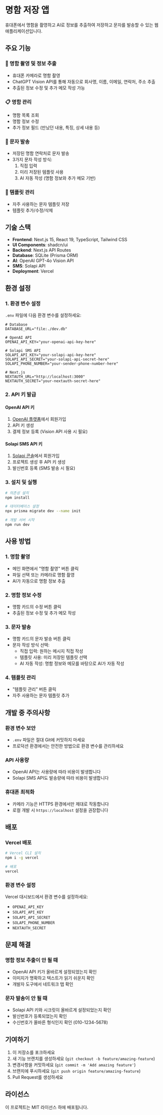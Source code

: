 # 명함 저장 앱

휴대폰에서 명함을 촬영하고 AI로 정보를 추출하여 저장하고 문자를 발송할 수 있는 웹 애플리케이션입니다.

## 주요 기능

### 📸 명함 촬영 및 정보 추출
- 휴대폰 카메라로 명함 촬영
- ChatGPT Vision API를 통해 자동으로 회사명, 이름, 이메일, 연락처, 주소 추출
- 추출된 정보 수정 및 추가 메모 작성 가능

### 📋 명함 관리
- 명함 목록 조회
- 명함 정보 수정
- 추가 정보 필드 (만났던 내용, 특징, 상세 내용 등)

### 💬 문자 발송
- 저장된 명함 연락처로 문자 발송
- 3가지 문자 작성 방식:
  1. 직접 입력
  2. 미리 저장된 템플릿 사용
  3. AI 자동 작성 (명함 정보와 추가 메모 기반)

### 📝 템플릿 관리
- 자주 사용하는 문자 템플릿 저장
- 템플릿 추가/수정/삭제

## 기술 스택

- **Frontend**: Next.js 15, React 19, TypeScript, Tailwind CSS
- **UI Components**: shadcn/ui
- **Backend**: Next.js API Routes
- **Database**: SQLite (Prisma ORM)
- **AI**: OpenAI GPT-4o Vision API
- **SMS**: Solapi API
- **Deployment**: Vercel

## 환경 설정

### 1. 환경 변수 설정

`.env` 파일에 다음 환경 변수를 설정하세요:

```env
# Database
DATABASE_URL="file:./dev.db"

# OpenAI API
OPENAI_API_KEY="your-openai-api-key-here"

# Solapi SMS API
SOLAPI_API_KEY="your-solapi-api-key-here"
SOLAPI_API_SECRET="your-solapi-api-secret-here"
SOLAPI_PHONE_NUMBER="your-sender-phone-number-here"

# Next.js
NEXTAUTH_URL="http://localhost:3000"
NEXTAUTH_SECRET="your-nextauth-secret-here"
```

### 2. API 키 발급

#### OpenAI API 키
1. [OpenAI 플랫폼](https://platform.openai.com/account/api-keys)에서 회원가입
2. API 키 생성
3. 결제 정보 등록 (Vision API 사용 시 필요)

#### Solapi SMS API 키
1. [Solapi 콘솔](https://console.solapi.com/)에서 회원가입
2. 프로젝트 생성 후 API 키 생성
3. 발신번호 등록 (SMS 발송 시 필요)

### 3. 설치 및 실행

```bash
# 의존성 설치
npm install

# 데이터베이스 설정
npx prisma migrate dev --name init

# 개발 서버 시작
npm run dev
```

## 사용 방법

### 1. 명함 촬영
- 메인 화면에서 "명함 촬영" 버튼 클릭
- 파일 선택 또는 카메라로 명함 촬영
- AI가 자동으로 명함 정보 추출

### 2. 명함 정보 수정
- 명함 카드의 수정 버튼 클릭
- 추출된 정보 수정 및 추가 메모 작성

### 3. 문자 발송
- 명함 카드의 문자 발송 버튼 클릭
- 문자 작성 방식 선택:
  - 직접 입력: 원하는 메시지 직접 작성
  - 템플릿 사용: 미리 저장된 템플릿 선택
  - AI 자동 작성: 명함 정보와 메모를 바탕으로 AI가 자동 작성

### 4. 템플릿 관리
- "템플릿 관리" 버튼 클릭
- 자주 사용하는 문자 템플릿 추가

## 개발 중 주의사항

### 환경 변수 보안
- `.env` 파일은 절대 Git에 커밋하지 마세요
- 프로덕션 환경에서는 안전한 방법으로 환경 변수를 관리하세요

### API 사용량
- OpenAI API는 사용량에 따라 비용이 발생합니다
- Solapi SMS API도 발송량에 따라 비용이 발생합니다

### 휴대폰 최적화
- 카메라 기능은 HTTPS 환경에서만 제대로 작동합니다
- 로컬 개발 시 `https://localhost` 설정을 권장합니다

## 배포

### Vercel 배포
```bash
# Vercel CLI 설치
npm i -g vercel

# 배포
vercel
```

### 환경 변수 설정
Vercel 대시보드에서 환경 변수를 설정하세요:
- `OPENAI_API_KEY`
- `SOLAPI_API_KEY`
- `SOLAPI_API_SECRET`
- `SOLAPI_PHONE_NUMBER`
- `NEXTAUTH_SECRET`

## 문제 해결

### 명함 정보 추출이 안 될 때
- OpenAI API 키가 올바르게 설정되었는지 확인
- 이미지가 명확하고 텍스트가 읽기 쉬운지 확인
- 개발자 도구에서 네트워크 탭 확인

### 문자 발송이 안 될 때
- Solapi API 키와 시크릿이 올바르게 설정되었는지 확인
- 발신번호가 등록되었는지 확인
- 수신번호가 올바른 형식인지 확인 (010-1234-5678)

## 기여하기

1. 이 저장소를 포크하세요
2. 새 기능 브랜치를 생성하세요 (`git checkout -b feature/amazing-feature`)
3. 변경사항을 커밋하세요 (`git commit -m 'Add amazing feature'`)
4. 브랜치에 푸시하세요 (`git push origin feature/amazing-feature`)
5. Pull Request를 생성하세요

## 라이선스

이 프로젝트는 MIT 라이선스 하에 배포됩니다.
